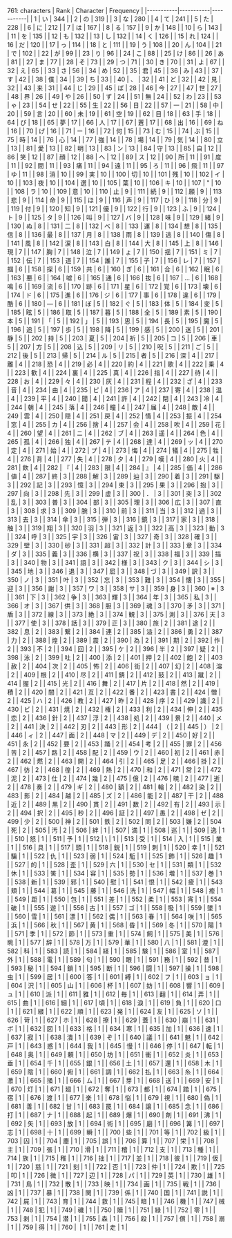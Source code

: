  761: characters 
| Rank | Character | Frequency |
|-----------|-----------|-----------|
| 1 | い | 344 |
| 2 | の | 319 |
| 3 | な | 280 |
| 4 | て | 241 |
| 5 | た | 228 |
| 6 | に | 212 |
| 7 | は | 167 |
| 8 | る | 157 |
| 9 | か | 148 |
| 10 | ら | 143 |
| 11 | を | 135 |
| 12 | も | 132 |
| 13 | し | 132 |
| 14 | く | 126 |
| 15 | れ | 124 |
| 16 | だ | 120 |
| 17 | っ | 114 |
| 18 | と | 111 |
| 19 | う | 108 |
| 20 | ん | 104 |
| 21 | で | 102 |
| 22 | が | 99 |
| 23 | り | 96 |
| 24 | こ | 88 |
| 25 | け | 86 |
| 26 | あ | 81 |
| 27 | ま | 77 |
| 28 | そ | 73 |
| 29 | つ | 71 |
| 30 | き | 70 |
| 31 | よ | 67 |
| 32 | え | 65 |
| 33 | さ | 56 |
| 34 | め | 52 |
| 35 | 君 | 45 |
| 36 | み | 43 |
| 37 | す | 42 |
| 38 | 僕 | 34 |
| 39 | ち | 33 |
| 40 | 、 | 32 |
| 41 | ど | 32 |
| 42 | 見 | 32 |
| 43 | 来 | 31 |
| 44 | じ | 29 |
| 45 | ば | 28 |
| 46 | 今 | 27 |
| 47 | 世 | 27 |
| 48 | 界 | 26 |
| 49 | や | 26 |
| 50 | ず | 24 |
| 51 | 無 | 24 |
| 52 | わ | 23 |
| 53 | ゃ | 23 |
| 54 | せ | 22 |
| 55 | 生 | 22 |
| 56 | 日 | 22 |
| 57 | 一 | 21 |
| 58 | 中 | 20 |
| 59 | 言 | 20 |
| 60 | 未 | 19 |
| 61 | 空 | 19 |
| 62 | 目 | 18 |
| 63 | 手 | 18 |
| 64 | び | 18 |
| 65 | 夢 | 17 |
| 66 | 人 | 17 |
| 67 | 蒼 | 17 |
| 68 | 出 | 16 |
| 69 | ね | 16 |
| 70 | げ | 16 |
| 71 | ー | 16 |
| 72 | 何 | 15 |
| 73 | む | 15 |
| 74 | ぶ | 15 |
| 75 | 時 | 14 |
| 76 | 心 | 14 |
| 77 | 強 | 14 |
| 78 | 場 | 14 |
| 79 | 気 | 14 |
| 80 | 立 | 13 |
| 81 | 愛 | 13 |
| 82 | 明 | 13 |
| 83 | ン | 13 |
| 84 | 守 | 13 |
| 85 | 自 | 12 |
| 86 | 笑 | 12 |
| 87 | 顔 | 12 |
| 88 | へ | 12 |
| 89 | ス | 12 |
| 90 | 所 | 11 |
| 91 | 度 | 11 |
| 92 | 間 | 11 |
| 93 | 痛 | 11 |
| 94 | 遠 | 11 |
| 95 | ろ | 11 |
| 96 | 飛 | 11 |
| 97 | ゆ | 11 |
| 98 | 消 | 10 |
| 99 | 実 | 10 |
| 100 | 切 | 10 |
| 101 | 残 | 10 |
| 102 | イ | 10 |
| 103 | 夜 | 10 |
| 104 | 選 | 10 |
| 105 | 葉 | 10 |
| 106 | キ | 10 |
| 107 | " | 10 |
| 108 | ラ | 10 |
| 109 | 意 | 10 |
| 110 | 止 | 9 |
| 111 | 続 | 9 |
| 112 | 願 | 9 |
| 113 | 悲 | 9 |
| 114 | 命 | 9 |
| 115 | ほ | 9 |
| 116 | 声 | 9 |
| 117 | ひ | 9 |
| 118 | 分 | 9 |
| 119 | 付 | 9 |
| 120 | 知 | 9 |
| 121 | 優 | 9 |
| 122 | 行 | 9 |
| 123 | ふ | 9 |
| 124 | ト | 9 |
| 125 | タ | 9 |
| 126 | 叫 | 9 |
| 127 | バ | 9 |
| 128 | 味 | 9 |
| 129 | 緒 | 9 |
| 130 | ぬ | 8 |
| 131 | 二 | 8 |
| 132 | べ | 8 |
| 133 | 運 | 8 |
| 134 | 想 | 8 |
| 135 | 信 | 8 |
| 136 | 最 | 8 |
| 137 | 月 | 8 |
| 138 | 雨 | 8 |
| 139 | 逃 | 8 |
| 140 | 傷 | 8 |
| 141 | 風 | 8 |
| 142 | 涙 | 8 |
| 143 | 白 | 8 |
| 144 | 大 | 8 |
| 145 | 上 | 8 |
| 146 | 現 | 7 |
| 147 | 胸 | 7 |
| 148 | 泣 | 7 |
| 149 | ょ | 7 |
| 150 | 揺 | 7 |
| 151 | ミ | 7 |
| 152 | 伝 | 7 |
| 153 | 道 | 7 |
| 154 | 誰 | 7 |
| 155 | 子 | 7 |
| 156 | レ | 7 |
| 157 | 掴 | 6 |
| 158 | 探 | 6 |
| 159 | 共 | 6 |
| 160 | ぎ | 6 |
| 161 | 合 | 6 |
| 162 | 眠 | 6 |
| 163 | 悪 | 6 |
| 164 | 嘘 | 6 |
| 165 | 通 | 6 |
| 166 | 抜 | 6 |
| 167 | … | 6 |
| 168 | 鳴 | 6 |
| 169 | 流 | 6 |
| 170 | 跡 | 6 |
| 171 | 星 | 6 |
| 172 | 覚 | 6 |
| 173 | 壊 | 6 |
| 174 | ド | 6 |
| 175 | 進 | 6 |
| 176 | ジ | 6 |
| 177 | 事 | 6 |
| 178 | 違 | 6 |
| 179 | 酷 | 6 |
| 180 | ― | 6 |
| 181 | ぼ | 5 |
| 182 | ぐ | 5 |
| 183 | 体 | 5 |
| 184 | 変 | 5 |
| 185 | 眩 | 5 |
| 186 | 取 | 5 |
| 187 | 暮 | 5 |
| 188 | 全 | 5 |
| 189 | 素 | 5 |
| 190 | 本 | 5 |
| 191 | 「 | 5 |
| 192 | 」 | 5 |
| 193 | 思 | 5 |
| 194 | 長 | 5 |
| 195 | 魔 | 5 |
| 196 | 追 | 5 |
| 197 | 歩 | 5 |
| 198 | 降 | 5 |
| 199 | 感 | 5 |
| 200 | 迷 | 5 |
| 201 | 静 | 5 |
| 202 | 持 | 5 |
| 203 | 夏 | 5 |
| 204 | 祈 | 5 |
| 205 | コ | 5 |
| 206 | 車 | 5 |
| 207 | 方 | 5 |
| 208 | 込 | 5 |
| 209 | リ | 5 |
| 210 | 呪 | 5 |
| 211 | ご | 5 |
| 212 | 後 | 5 |
| 213 | 帰 | 5 |
| 214 | ル | 5 |
| 215 | 者 | 5 |
| 216 | 深 | 4 |
| 217 | 離 | 4 |
| 218 | 恐 | 4 |
| 219 | 必 | 4 |
| 220 | 約 | 4 |
| 221 | 歌 | 4 |
| 222 | 乗 | 4 |
| 223 | 歓 | 4 |
| 224 | 裏 | 4 |
| 225 | 真 | 4 |
| 226 | 指 | 4 |
| 227 | 待 | 4 |
| 228 | お | 4 |
| 229 | 々 | 4 |
| 230 | 灰 | 4 |
| 231 | 程 | 4 |
| 232 | ざ | 4 |
| 233 | 音 | 4 |
| 234 | 由 | 4 |
| 235 | ピ | 4 |
| 236 | ア | 4 |
| 237 | 寄 | 4 |
| 238 | 温 | 4 |
| 239 | 平 | 4 |
| 240 | 聞 | 4 |
| 241 | 許 | 4 |
| 242 | 閉 | 4 |
| 243 | 冷 | 4 |
| 244 | 朝 | 4 |
| 245 | 落 | 4 |
| 246 | 瞳 | 4 |
| 247 | 届 | 4 |
| 248 | 敵 | 4 |
| 249 | 雲 | 4 |
| 250 | 隠 | 4 |
| 251 | 戻 | 4 |
| 252 | 情 | 4 |
| 253 | 振 | 4 |
| 254 | 窓 | 4 |
| 255 | カ | 4 |
| 256 | 捨 | 4 |
| 257 | 会 | 4 |
| 258 | 吹 | 4 |
| 259 | 花 | 4 |
| 260 | 望 | 4 |
| 261 | ニ | 4 |
| 262 | ブ | 4 |
| 263 | 遥 | 4 |
| 264 | 色 | 4 |
| 265 | 孤 | 4 |
| 266 | 独 | 4 |
| 267 | テ | 4 |
| 268 | 達 | 4 |
| 269 | ッ | 4 |
| 270 | 定 | 4 |
| 271 | 始 | 4 |
| 272 | プ | 4 |
| 273 | 悔 | 4 |
| 274 | 犠 | 4 |
| 275 | 牲 | 4 |
| 276 | 背 | 4 |
| 277 | 失 | 4 |
| 278 | 夕 | 4 |
| 279 | 嘆 | 4 |
| 280 | 火 | 4 |
| 281 | 飲 | 4 |
| 282 | 『 | 4 |
| 283 | 限 | 4 |
| 284 | 』 | 4 |
| 285 | 価 | 4 |
| 286 | 値 | 4 |
| 287 | 終 | 3 |
| 288 | 解 | 3 |
| 289 | 辿 | 3 |
| 290 | 着 | 3 |
| 291 | 駆 | 3 |
| 292 | 記 | 3 |
| 293 | 憶 | 3 |
| 294 | 束 | 3 |
| 295 | 果 | 3 |
| 296 | 抱 | 3 |
| 297 | 向 | 3 |
| 298 | 先 | 3 |
| 299 | 虚 | 3 |
| 300 | ． | 3 |
| 301 | 突 | 3 |
| 302 | 乱 | 3 |
| 303 | 普 | 3 |
| 304 | 部 | 3 |
| 305 | 理 | 3 |
| 306 | 広 | 3 |
| 307 | 直 | 3 |
| 308 | 求 | 3 |
| 309 | 腕 | 3 |
| 310 | 前 | 3 |
| 311 | 当 | 3 |
| 312 | 過 | 3 |
| 313 | 去 | 3 |
| 314 | 傘 | 3 |
| 315 | 弾 | 3 |
| 316 | 鏡 | 3 |
| 317 | 家 | 3 |
| 318 | 触 | 3 |
| 319 | 翔 | 3 |
| 320 | 羽 | 3 |
| 321 | 返 | 3 |
| 322 | 高 | 3 |
| 323 | 動 | 3 |
| 324 | 呼 | 3 |
| 325 | 宇 | 3 |
| 326 | 宙 | 3 |
| 327 | 奇 | 3 |
| 328 | 確 | 3 |
| 329 | 壁 | 3 |
| 330 | 砂 | 3 |
| 331 | 超 | 3 |
| 332 | 計 | 3 |
| 333 | 章 | 3 |
| 334 | ダ | 3 |
| 335 | 義 | 3 |
| 336 | 横 | 3 |
| 337 | 祝 | 3 |
| 338 | 福 | 3 |
| 339 | 描 | 3 |
| 340 | 物 | 3 |
| 341 | 語 | 3 |
| 342 | 様 | 3 |
| 343 | ク | 3 |
| 344 | シ | 3 |
| 345 | 地 | 3 |
| 346 | 退 | 3 |
| 347 | 屈 | 3 |
| 348 | づ | 3 |
| 349 | 訳 | 3 |
| 350 | ノ | 3 |
| 351 | 叶 | 3 |
| 352 | 忘 | 3 |
| 353 | 難 | 3 |
| 354 | 懐 | 3 |
| 355 | 迎 | 3 |
| 356 | 謝 | 3 |
| 357 | ワ | 3 |
| 358 | サ | 3 |
| 359 | 身 | 3 |
| 360 | ※ | 3 |
| 361 | 下 | 3 |
| 362 | 争 | 3 |
| 363 | 輝 | 3 |
| 364 | 年 | 3 |
| 365 | 私 | 3 |
| 366 | オ | 3 |
| 367 | 供 | 3 |
| 368 | 胆 | 3 |
| 369 | 魂 | 3 |
| 370 | 矛 | 3 |
| 371 | 盾 | 3 |
| 372 | 線 | 3 |
| 373 | 絶 | 3 |
| 374 | 観 | 3 |
| 375 | 測 | 3 |
| 376 | 天 | 3 |
| 377 | 使 | 3 |
| 378 | 話 | 3 |
| 379 | 正 | 3 |
| 380 | 旅 | 2 |
| 381 | 途 | 2 |
| 382 | 息 | 2 |
| 383 | 繋 | 2 |
| 384 | 連 | 2 |
| 385 | 溢 | 2 |
| 386 | 勇 | 2 |
| 387 | 力 | 2 |
| 388 | 煌 | 2 |
| 389 | 震 | 2 |
| 390 | 為 | 2 |
| 391 | 期 | 2 |
| 392 | 作 | 2 |
| 393 | 不 | 2 |
| 394 | 回 | 2 |
| 395 | ケ | 2 |
| 396 | 半 | 2 |
| 397 | 疑 | 2 |
| 398 | 泳 | 2 |
| 399 | 吐 | 2 |
| 400 | 添 | 2 |
| 401 | 押 | 2 |
| 402 | 飽 | 2 |
| 403 | 赦 | 2 |
| 404 | 次 | 2 |
| 405 | 怖 | 2 |
| 406 | 街 | 2 |
| 407 | 幻 | 2 |
| 408 | 溶 | 2 |
| 409 | 根 | 2 |
| 410 | 尽 | 2 |
| 411 | 錆 | 2 |
| 412 | 鼓 | 2 |
| 413 | 蹴 | 2 |
| 414 | 握 | 2 |
| 415 | 光 | 2 |
| 416 | 舞 | 2 |
| 417 | 片 | 2 |
| 418 | 然 | 2 |
| 419 | 積 | 2 |
| 420 | 闇 | 2 |
| 421 | 互 | 2 |
| 422 | 番 | 2 |
| 423 | 書 | 2 |
| 424 | 憎 | 2 |
| 425 | ハ | 2 |
| 426 | 教 | 2 |
| 427 | 昨 | 2 |
| 428 | 序 | 2 |
| 429 | 識 | 2 |
| 430 | ビ | 2 |
| 431 | 焼 | 2 |
| 432 | 権 | 2 |
| 433 | 利 | 2 |
| 434 | 伸 | 2 |
| 435 | 恋 | 2 |
| 436 | 針 | 2 |
| 437 | 浮 | 2 |
| 438 | 処 | 2 |
| 439 | 景 | 2 |
| 440 | メ | 2 |
| 441 | 決 | 2 |
| 442 | 刃 | 2 |
| 443 | 形 | 2 |
| 444 | （ | 2 |
| 445 | ） | 2 |
| 446 | ィ | 2 |
| 447 | 面 | 2 |
| 448 | マ | 2 |
| 449 | デ | 2 |
| 450 | 好 | 2 |
| 451 | 永 | 2 |
| 452 | 要 | 2 |
| 453 | 踊 | 2 |
| 454 | 考 | 2 |
| 455 | 罪 | 2 |
| 456 | 苦 | 2 |
| 457 | 路 | 2 |
| 458 | 配 | 2 |
| 459 | ウ | 2 |
| 460 | 初 | 2 |
| 461 | 赤 | 2 |
| 462 | 燃 | 2 |
| 463 | 開 | 2 |
| 464 | 引 | 2 |
| 465 | 足 | 2 |
| 466 | 掛 | 2 |
| 467 | 彷 | 2 |
| 468 | 徨 | 2 |
| 469 | 熱 | 2 |
| 470 | 和 | 2 |
| 471 | 常 | 2 |
| 472 | 泥 | 2 |
| 473 | 仕 | 2 |
| 474 | 幾 | 2 |
| 475 | 億 | 2 |
| 476 | 暁 | 2 |
| 477 | 逝 | 2 |
| 478 | 奏 | 2 |
| 479 | ギ | 2 |
| 480 | 額 | 2 |
| 481 | 輪 | 2 |
| 482 | 染 | 2 |
| 483 | 影 | 2 |
| 484 | 越 | 2 |
| 485 | ズ | 2 |
| 486 | 能 | 2 |
| 487 | 干 | 2 |
| 488 | 近 | 2 |
| 489 | 黒 | 2 |
| 490 | 貫 | 2 |
| 491 | 数 | 2 |
| 492 | 有 | 2 |
| 493 | 示 | 2 |
| 494 | 択 | 2 |
| 495 | 秒 | 2 |
| 496 | 証 | 2 |
| 497 | 愚 | 2 |
| 498 | ゼ | 2 |
| 499 | 少 | 2 |
| 500 | 神 | 2 |
| 501 | 鉄 | 2 |
| 502 | 同 | 2 |
| 503 | 嫌 | 2 |
| 504 | 死 | 2 |
| 505 | 汚 | 2 |
| 506 | 絆 | 1 |
| 507 | 満 | 1 |
| 508 | 巡 | 1 |
| 509 | 逸 | 1 |
| 510 | 怒 | 1 |
| 511 | 予 | 1 |
| 512 | \ | 1 |
| 513 | 受 | 1 |
| 514 | 入 | 1 |
| 515 | 業 | 1 |
| 516 | 具 | 1 |
| 517 | 頭 | 1 |
| 518 | 鋭 | 1 |
| 519 | 刺 | 1 |
| 520 | 幸 | 1 |
| 521 | 騙 | 1 |
| 522 | 仇 | 1 |
| 523 | 弱 | 1 |
| 524 | 駈 | 1 |
| 525 | 飾 | 1 |
| 526 | 趣 | 1 |
| 527 | 的 | 1 |
| 528 | 歪 | 1 |
| 529 | 六 | 1 |
| 530 | セ | 1 |
| 531 | 類 | 1 |
| 532 | 休 | 1 |
| 533 | 筈 | 1 |
| 534 | 容 | 1 |
| 535 | 勢 | 1 |
| 536 | 増 | 1 |
| 537 | 巻 | 1 |
| 538 | 新 | 1 |
| 539 | 邪 | 1 |
| 540 | 慰 | 1 |
| 541 | 恨 | 1 |
| 542 | 疲 | 1 |
| 543 | 頬 | 1 |
| 544 | 葛 | 1 |
| 545 | 藤 | 1 |
| 546 | 洗 | 1 |
| 547 | 幅 | 1 |
| 548 | 癒 | 1 |
| 549 | 距 | 1 |
| 550 | 包 | 1 |
| 551 | 差 | 1 |
| 552 | 柔 | 1 |
| 553 | 宵 | 1 |
| 554 | 破 | 1 |
| 555 | 遊 | 1 |
| 556 | 古 | 1 |
| 557 | ゴ | 1 |
| 558 | 吸 | 1 |
| 559 | 墜 | 1 |
| 560 | 雪 | 1 |
| 561 | 漂 | 1 |
| 562 | 偶 | 1 |
| 563 | 春 | 1 |
| 564 | 咲 | 1 |
| 565 | 浜 | 1 |
| 566 | 秋 | 1 |
| 567 | 黄 | 1 |
| 568 | 昏 | 1 |
| 569 | 冬 | 1 |
| 570 | 陽 | 1 |
| 571 | 季 | 1 |
| 572 | 節 | 1 |
| 573 | 重 | 1 |
| 574 | 飼 | 1 |
| 575 | 美 | 1 |
| 576 | 眺 | 1 |
| 577 | 辞 | 1 |
| 578 | 万 | 1 |
| 579 | 華 | 1 |
| 580 | 八 | 1 |
| 581 | 澄 | 1 |
| 582 | 科 | 1 |
| 583 | 読 | 1 |
| 584 | 経 | 1 |
| 585 | 験 | 1 |
| 586 | 室 | 1 |
| 587 | 外 | 1 |
| 588 | 電 | 1 |
| 589 | 匂 | 1 |
| 590 | 眼 | 1 |
| 591 | 務 | 1 |
| 592 | 昔 | 1 |
| 593 | 秘 | 1 |
| 594 | 鎖 | 1 |
| 595 | 断 | 1 |
| 596 | 闘 | 1 |
| 597 | 操 | 1 |
| 598 | 虫 | 1 |
| 599 | 居 | 1 |
| 600 | 答 | 1 |
| 601 | 縛 | 1 |
| 602 | フ | 1 |
| 603 | ョ | 1 |
| 604 | 沢 | 1 |
| 605 | 山 | 1 |
| 606 | 杯 | 1 |
| 607 | 妨 | 1 |
| 608 | 響 | 1 |
| 609 | ュ | 1 |
| 610 | 派 | 1 |
| 611 | 雅 | 1 |
| 612 | 毎 | 1 |
| 613 | 翻 | 1 |
| 614 | 弄 | 1 |
| 615 | 曲 | 1 |
| 616 | 細 | 1 |
| 617 | 頃 | 1 |
| 618 | 淚 | 1 |
| 619 | 負 | 1 |
| 620 | 口 | 1 |
| 621 | 綴 | 1 |
| 622 | 順 | 1 |
| 623 | 発 | 1 |
| 624 | 友 | 1 |
| 625 | ソ | 1 |
| 626 | 苛 | 1 |
| 627 | ホ | 1 |
| 628 | 擦 | 1 |
| 629 | 蓋 | 1 |
| 630 | 崩 | 1 |
| 631 | ボ | 1 |
| 632 | 図 | 1 |
| 633 | 格 | 1 |
| 634 | 寒 | 1 |
| 635 | 加 | 1 |
| 636 | 速 | 1 |
| 637 | 寂 | 1 |
| 638 | 潰 | 1 |
| 639 | ぞ | 1 |
| 640 | 議 | 1 |
| 641 | 魅 | 1 |
| 642 | 戸 | 1 |
| 643 | 惑 | 1 |
| 644 | 我 | 1 |
| 645 | 慢 | 1 |
| 646 | 停 | 1 |
| 647 | 転 | 1 |
| 648 | 奥 | 1 |
| 649 | 頼 | 1 |
| 650 | 坊 | 1 |
| 651 | 衝 | 1 |
| 652 | 炎 | 1 |
| 653 | 垂 | 1 |
| 654 | 千 | 1 |
| 655 | 銀 | 1 |
| 656 | 土 | 1 |
| 657 | 還 | 1 |
| 658 | 木 | 1 |
| 659 | 陰 | 1 |
| 660 | 俯 | 1 |
| 661 | 調 | 1 |
| 662 | 払 | 1 |
| 663 | 糸 | 1 |
| 664 | 激 | 1 |
| 665 | 掻 | 1 |
| 666 | ム | 1 |
| 667 | 芽 | 1 |
| 668 | 送 | 1 |
| 669 | 安 | 1 |
| 670 | 灯 | 1 |
| 671 | 廻 | 1 |
| 672 | 奪 | 1 |
| 673 | 都 | 1 |
| 674 | 踏 | 1 |
| 675 | 宿 | 1 |
| 676 | 渡 | 1 |
| 677 | 楽 | 1 |
| 678 | 悩 | 1 |
| 679 | 視 | 1 |
| 680 | 偽 | 1 |
| 681 | 善 | 1 |
| 682 | 甘 | 1 |
| 683 | 罠 | 1 |
| 684 | 譲 | 1 |
| 685 | 念 | 1 |
| 686 | 打 | 1 |
| 687 | ナ | 1 |
| 688 | 起 | 1 |
| 689 | 爆 | 1 |
| 690 | 剤 | 1 |
| 691 | 沸 | 1 |
| 692 | 矢 | 1 |
| 693 | 放 | 1 |
| 694 | 術 | 1 |
| 695 | 磨 | 1 |
| 696 | 篝 | 1 |
| 697 | 志 | 1 |
| 698 | 十 | 1 |
| 699 | 瞬 | 1 |
| 700 | 些 | 1 |
| 701 | 等 | 1 |
| 702 | 級 | 1 |
| 703 | 囚 | 1 |
| 704 | 塵 | 1 |
| 705 | 誤 | 1 |
| 706 | 算 | 1 |
| 707 | 栄 | 1 |
| 708 | 主 | 1 |
| 709 | 張 | 1 |
| 710 | 滑 | 1 |
| 711 | 稽 | 1 |
| 712 | 支 | 1 |
| 713 | 種 | 1 |
| 714 | 族 | 1 |
| 715 | 稚 | 1 |
| 716 | 拙 | 1 |
| 717 | 並 | 1 |
| 718 | 彼 | 1 |
| 719 | 仮 | 1 |
| 720 | 慈 | 1 |
| 721 | 刻 | 1 |
| 722 | 否 | 1 |
| 723 | 仲 | 1 |
| 724 | 欺 | 1 |
| 725 | 叩 | 1 |
| 726 | 微 | 1 |
| 727 | 辺 | 1 |
| 728 | パ | 1 |
| 729 | 英 | 1 |
| 730 | 雄 | 1 |
| 731 | 鳥 | 1 |
| 732 | 散 | 1 |
| 733 | 映 | 1 |
| 734 | 画 | 1 |
| 735 | 戦 | 1 |
| 736 | 凶 | 1 |
| 737 | 暴 | 1 |
| 738 | 関 | 1 |
| 739 | 係 | 1 |
| 740 | 国 | 1 |
| 741 | 説 | 1 |
| 742 | 屍 | 1 |
| 743 | 育 | 1 |
| 744 | 救 | 1 |
| 745 | 暗 | 1 |
| 746 | 機 | 1 |
| 747 | 械 | 1 |
| 748 | 犯 | 1 |
| 749 | 穢 | 1 |
| 750 | 贖 | 1 |
| 751 | 緑 | 1 |
| 752 | 零 | 1 |
| 753 | 剥 | 1 |
| 754 | 潜 | 1 |
| 755 | 森 | 1 |
| 756 | 殺 | 1 |
| 757 | 償 | 1 |
| 758 | 溺 | 1 |
| 759 | 得 | 1 |
| 760 | ﻿ | 1 |
| 761 | 走 | 1 |
